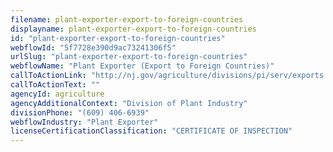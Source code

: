```yaml
---
filename: plant-exporter-export-to-foreign-countries
displayname: plant-exporter-export-to-foreign-countries
id: "plant-exporter-export-to-foreign-countries"
webflowId: "5f7728e390d9ac73241306f5"
urlSlug: "plant-exporter-export-to-foreign-countries"
webflowName: "Plant Exporter (Export to Foreign Countries)"
callToActionLink: "http://nj.gov/agriculture/divisions/pi/serv/exports.html"
callToActionText: ""
agencyId: agriculture
agencyAdditionalContext: "Division of Plant Industry"
divisionPhone: "(609) 406-6939"
webflowIndustry: "Plant Exporter"
licenseCertificationClassification: "CERTIFICATE OF INSPECTION"
---
```


